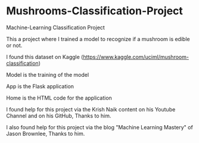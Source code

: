 # Mushrooms-Classification-Project
Machine-Learning Classification Project

This a project where I trained a model to recognize if a mushroom is edible or not.

I found this dataset on Kaggle (https://www.kaggle.com/uciml/mushroom-classification)

Model is the training of the model

App is the Flask application

Home is the HTML code for the application

I found help for this project via the Krish Naik content on his Youtube Channel and on his GitHub, Thanks to him.

I also found help for this project via the blog "Machine Learning Mastery" of Jason Brownlee, Thanks to him.
